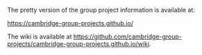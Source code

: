 The pretty version of the group project information is available at:

https://cambridge-group-projects.github.io/

The  wiki is available at https://github.com/cambridge-group-projects/cambridge-group-projects.github.io/wiki.
